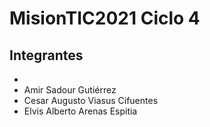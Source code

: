 # MisionTIC2021 Ciclo 4

## Integrantes
-
- Amir Sadour Gutiérrez
- Cesar Augusto Viasus Cifuentes
- Elvis Alberto Arenas Espitia
